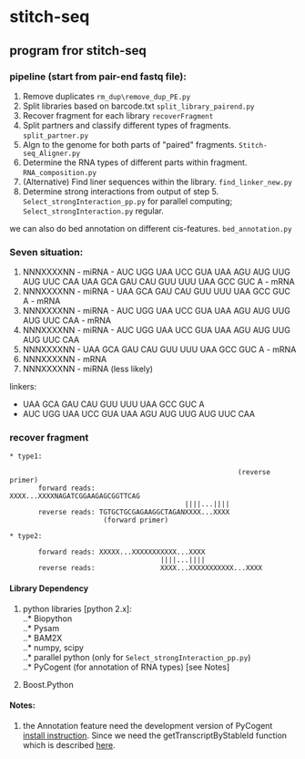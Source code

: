 stitch-seq
==========

## program fror stitch-seq ##

### pipeline (start from pair-end fastq file): ###
1. Remove duplicates  `rm_dup\remove_dup_PE.py`
2. Split libraries based on barcode.txt `split_library_pairend.py`
3. Recover fragment for each library `recoverFragment`
4. Split partners and classify different types of fragments. `split_partner.py`
5. Algn to the genome for both parts of "paired" fragments. `Stitch-seq_Aligner.py`
6. Determine the RNA types of different parts within fragment. `RNA_composition.py`
7. (Alternative) Find liner sequences within the library. `find_linker_new.py`
8. Determine strong interactions from output of step 5. `Select_strongInteraction_pp.py` for parallel computing; `Select_strongInteraction.py` regular.

we can also do bed annotation on different cis-features. `bed_annotation.py`




### Seven situation: ###

1. NNNXXXXNN - miRNA - AUC UGG UAA UCC GUA UAA AGU AUG UUG AUG UUC CAA UAA GCA GAU CAU GUU UUU UAA GCC GUC A - mRNA
2. NNNXXXXNN - miRNA - UAA GCA GAU CAU GUU UUU UAA GCC GUC A - mRNA
3. NNNXXXXNN - miRNA - AUC UGG UAA UCC GUA UAA AGU AUG UUG AUG UUC CAA - mRNA
4. NNNXXXXNN - miRNA - AUC UGG UAA UCC GUA UAA AGU AUG UUG AUG UUC CAA
5. NNNXXXXNN - UAA GCA GAU CAU GUU UUU UAA GCC GUC A - mRNA
6. NNNXXXXNN - mRNA
7. NNNXXXXNN - miRNA (less likely)

linkers:
  * UAA GCA GAU CAU GUU UUU UAA GCC GUC A
  * AUC UGG UAA UCC GUA UAA AGU AUG UUG AUG UUC CAA


###  recover fragment   ###

```
* type1:

                                                        (reverse primer)
       forward reads:                      XXXX...XXXXNAGATCGGAAGAGCGGTTCAG
                                           ||||...||||
       reverse reads: TGTGCTGCGAGAAGGCTAGANXXXX...XXXX
                       (forward primer)
```
```
* type2:

       forward reads: XXXXX...XXXXXXXXXXX...XXXX
                                     ||||...||||
       reverse reads:                XXXX...XXXXXXXXXXX...XXXX
```


#### Library Dependency #####
1. python libraries [python 2.x]:   
..* Biopython  
..* Pysam  
..* BAM2X  
..* numpy, scipy  
..* parallel python (only for `Select_strongInteraction_pp.py`)  
..* PyCogent (for annotation of RNA types) [see Notes]  

2. Boost.Python  

#### Notes: ####
1. the Annotation feature need the development version of PyCogent [install instruction](http://pycogent.org/install.html#to-use-the-development-version-of-pycogent). Since we need the getTranscriptByStableId function which is described [here](https://github.com/pycogent/pycogent/issues/21).
